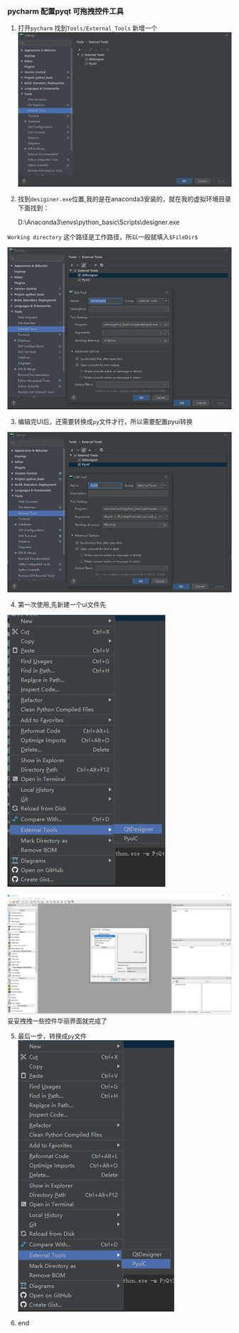 ### pycharm 配置pyqt 可拖拽控件工具


1. 打开`pycharm` 找到`Tools/External_Tools` 新增一个
![external](res/external_tools.png)
2. 找到`desiginer.exe`位置,我的是在anaconda3安装的，就在我的虚拟环境目录下面找到：

    D:\Anaconda3\envs\python_basic\Scripts\designer.exe

`Working directory` 这个路径是工作路径，所以一般就填入`$FileDir$`

![QtDesigner](res/QtDesigner.png)

3. 编辑完UI后，还需要转换成`py`文件才行，所以需要配置pyui转换

![pyui](res/pyui.png)

4. 第一次使用,先新建一个ui文件先

  ![desiginer_2](res/designer_2.png)

  ![qtdesigner_1](res/qtdesigner_1.png)
  妥妥拽拽一些控件华丽界面就完成了

5.  最后一步，转换成`py`文件
  ![designer_3](res/designer_3.png)

6. end
